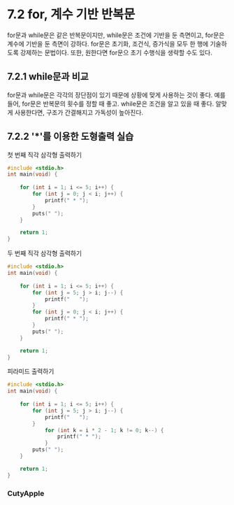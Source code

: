 # 7.2 for, 계수 기반 반복문

for문과 while문은 같은 반복문이지만, while문은 조건에 기반을 둔 측면이고, for문은 계수에 기반을 둔 측면이 강하다. for문은 초기화, 조건식, 증가식을 모두 한 행에 기술하도록 강제하는 문법이다. 또한, 원한다면 for문으 초기 수행식을 생략할 수도 있다. 

## 7.2.1 while문과 비교

for문과 while문은 각각의 장단점이 있기 때문에 상황에 맞게 사용하는 것이 좋다. 예를 들어, for문은 반복문의 횟수를 정할 때 좋고. while문은 조건을 알고 있을 때 좋다. 알맞게 사용한다면, 구조가 간결해지고 가독성이 높아진다.

## 7.2.2 '*'를 이용한 도형출력 실습

첫 번째 직각 삼각형 출력하기
``` C
#include <stdio.h>
int main(void) {
	
	for (int i = 1; i <= 5; i++) {
		for (int j = 0; j < i; j++) {
			printf(" * ");
		}
		puts(" ");
	}

	return 1;
}
```

두 번째 직각 삼각형 출력하기
``` C
#include <stdio.h>
int main(void) {
	
	for (int i = 1; i <= 5; i++) {
		for (int j = 5; j > i; j--) {
			printf("   ");
		}
		for (int j = 0; j < i; j++) {
			printf(" * ");
		}
		puts(" ");
	}

	return 1;
}
```

피라미드 출력하기
``` C
#include <stdio.h>
int main(void) {
	
	for (int i = 1; i <= 5; i++) {
		for (int j = 5; j > i; j--) {
			printf("   ");
		}
			for (int k = i * 2 - 1; k != 0; k--) {
				printf(" * ");
			}
		puts(" ");
	}

	return 1;
}
```

### CutyApple